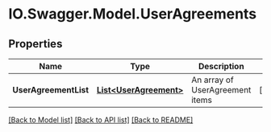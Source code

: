 # IO.Swagger.Model.UserAgreements
## Properties

Name | Type | Description | Notes
------------ | ------------- | ------------- | -------------
**UserAgreementList** | [**List&lt;UserAgreement&gt;**](UserAgreement.md) | An array of UserAgreement items | [optional] 

[[Back to Model list]](../README.md#documentation-for-models) [[Back to API list]](../README.md#documentation-for-api-endpoints) [[Back to README]](../README.md)

